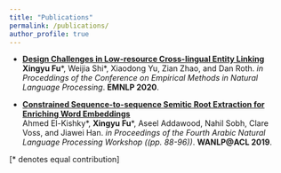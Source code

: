 ```yaml
---
title: "Publications"
permalink: /publications/
author_profile: true
---
```


- [__Design Challenges in Low-resource Cross-lingual Entity Linking__](https://github.com/zeyofu/EDL) <br>
__Xingyu Fu__\*, Weijia Shi\*, Xiaodong Yu, Zian Zhao, and Dan Roth.
<i>in Proceddings of the Conference on Empirical Methods in Natural Language Processing</i>. __EMNLP 2020__.

- [__Constrained Sequence-to-sequence Semitic Root Extraction for Enriching Word Embeddings__](https://zeyofu.github.io/publications/2019-Arabic) <br>
Ahmed El-Kishky*, __Xingyu Fu__\*, Aseel Addawood, Nahil Sobh, Clare Voss, and Jiawei Han.
<i>in Proceedings of the Fourth Arabic Natural Language Processing Workshop ((pp. 88-96))</i>. __WANLP@ACL 2019__.

[\* denotes equal contribution]
